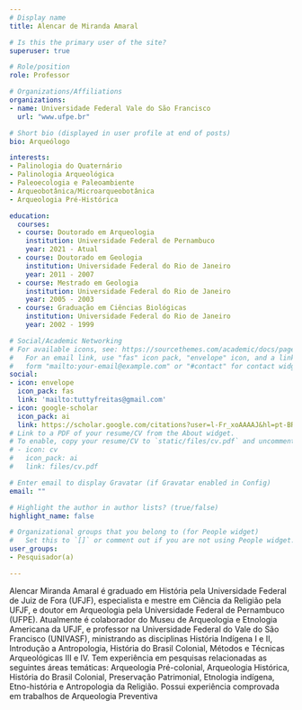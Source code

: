 ```yaml
---
# Display name
title: Alencar de Miranda Amaral

# Is this the primary user of the site?
superuser: true

# Role/position
role: Professor 

# Organizations/Affiliations
organizations:
- name: Universidade Federal Vale do São Francisco
  url: "www.ufpe.br"

# Short bio (displayed in user profile at end of posts)
bio: Arqueólogo

interests:
- Palinologia do Quaternário
- Palinologia Arqueológica
- Paleoecologia e Paleoambiente
- Arqueobotânica/Microarqueobotânica
- Arqueologia Pré-Histórica

education:
  courses:
  - course: Doutorado em Arqueologia
    institution: Universidade Federal de Pernambuco
    year: 2021 - Atual
  - course: Doutorado em Geologia
    institution: Universidade Federal do Rio de Janeiro
    year: 2011 - 2007
  - course: Mestrado em Geologia
    institution: Universidade Federal do Rio de Janeiro
    year: 2005 - 2003
  - course: Graduação em Ciências Biológicas
    institution: Universidade Federal do Rio de Janeiro
    year: 2002 - 1999

# Social/Academic Networking
# For available icons, see: https://sourcethemes.com/academic/docs/page-builder/#icons
#   For an email link, use "fas" icon pack, "envelope" icon, and a link in the
#   form "mailto:your-email@example.com" or "#contact" for contact widget.
social:
- icon: envelope
  icon_pack: fas
  link: 'mailto:tuttyfreitas@gmail.com'
- icon: google-scholar
  icon_pack: ai
  link: https://scholar.google.com/citations?user=l-Fr_xoAAAAJ&hl=pt-BR
# Link to a PDF of your resume/CV from the About widget.
# To enable, copy your resume/CV to `static/files/cv.pdf` and uncomment the lines below.
# - icon: cv
#   icon_pack: ai
#   link: files/cv.pdf

# Enter email to display Gravatar (if Gravatar enabled in Config)
email: ""

# Highlight the author in author lists? (true/false)
highlight_name: false

# Organizational groups that you belong to (for People widget)
#   Set this to `[]` or comment out if you are not using People widget.
user_groups:
- Pesquisador(a)

---
```


Alencar Miranda Amaral é graduado em História pela Universidade Federal de Juiz de Fora (UFJF), especialista e mestre em Ciência da Religião pela UFJF, e doutor em Arqueologia pela Universidade Federal de Pernambuco (UFPE). Atualmente é colaborador do Museu de Arqueologia e Etnologia Americana da UFJF, e professor na Universidade Federal do Vale do São Francisco (UNIVASF), ministrando as disciplinas História Indígena I e II, Introdução a Antropologia, História do Brasil Colonial, Métodos e Técnicas Arqueológicas III e IV. Tem experiência em pesquisas relacionadas as seguintes áreas temáticas: Arqueologia Pré-colonial, Arqueologia Histórica, História do Brasil Colonial, Preservação Patrimonial, Etnologia indígena, Etno-história e Antropologia da Religião. Possui experiência comprovada em trabalhos de Arqueologia Preventiva
